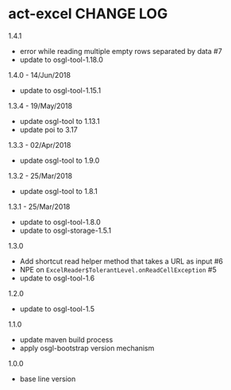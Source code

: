 # act-excel CHANGE LOG

1.4.1
* error while reading multiple empty rows separated by data #7
* update to osgl-tool-1.18.0

1.4.0 - 14/Jun/2018
* update to osgl-tool-1.15.1

1.3.4 - 19/May/2018
* update osgl-tool to 1.13.1
* update poi to 3.17

1.3.3 - 02/Apr/2018
* update osgl-tool to 1.9.0

1.3.2 - 25/Mar/2018
* update osgl-tool to 1.8.1

1.3.1 - 25/Mar/2018
* update to osgl-tool-1.8.0
* update to osgl-storage-1.5.1

1.3.0
* Add shortcut read helper method that takes a URL as input #6
* NPE on `ExcelReader$TolerantLevel.onReadCellException` #5
* update to osgl-tool-1.6

1.2.0
* update to osgl-tool-1.5

1.1.0
* update maven build process
* apply osgl-bootstrap version mechanism

1.0.0 
* base line version
